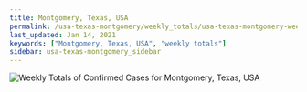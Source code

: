 ```yaml
---
title: Montgomery, Texas, USA
permalink: /usa-texas-montgomery/weekly_totals/usa-texas-montgomery-weekly_totals.html
last_updated: Jan 14, 2021
keywords: ["Montgomery, Texas, USA", "weekly totals"]
sidebar: usa-texas-montgomery_sidebar
---
```


![Weekly Totals of Confirmed Cases for Montgomery, Texas, USA](/covid_tracker/images/graphs/usa-texas-montgomery-weekly_totals_graph.png)
